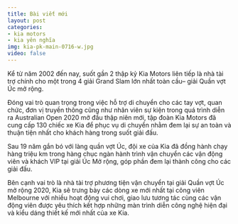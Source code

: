 ```yaml
---
title: Bài viết mới
layout: post
categories:
- kia motors
- kia yên nghĩa
img: kia-pk-main-0716-w.jpg
video: false
---
```


Kể từ năm 2002 đến nay, suốt gần 2 thập kỷ Kia Motors liên tiếp là nhà tài trợ chính cho một trong 4 giải Grand Slam lớn nhất toàn cầu– giải Quần vợt Úc mở rộng.

Đóng vai trò quan trọng trong việc hỗ trợ di chuyển cho các tay vợt, quan chức, đơn vị truyền thông cũng như nhân viên sự kiện trong quá trình diễn ra Australian Open 2020 mở đầu thập niên mới, tập đoàn Kia Motors đã cung cấp 130 chiếc xe Kia để phục vụ di chuyển nhằm đem lại sự an toàn và thuận tiện nhất cho khách hàng trong suốt giải đấu.

Sau 19 năm gắn bó với làng quần vợt Úc, đội xe của Kia đã đồng hành chạy hàng triệu km trong hàng chục ngàn hành trình vận chuyển các vận động viên và khách VIP tại giải Úc Mở rộng, góp phần đem lại thành công cho các giải đấu.

Bên cạnh vai trò là nhà tài trợ phương tiện vận chuyển tại giải Quần vợt Úc mở rộng 2020, Kia sẽ trưng bày các dòng xe mới nhất tại công viên Melbourne với nhiều hoạt động vui chơi, giao lưu tương tác cùng các vận động viên được yêu thích kết hợp những màn trình diễn công nghệ hiện đại và kiểu dáng thiết kế mới nhất của xe Kia.
